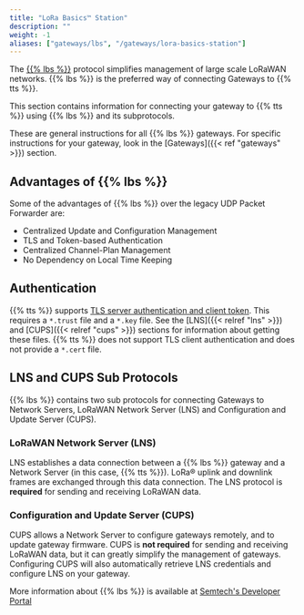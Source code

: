 ```yaml
---
title: "LoRa Basics™ Station"
description: ""
weight: -1
aliases: ["gateways/lbs", "/gateways/lora-basics-station"]
---
```


The [{{% lbs %}}](https://lora-developers.semtech.com/resources/tools/lora-basics/lora-basics-for-gateways/) protocol simplifies management of large scale LoRaWAN networks. {{% lbs %}} is the preferred way of connecting Gateways to {{% tts %}}.

This section contains information for connecting your gateway to {{% tts %}} using {{% lbs %}} and its subprotocols.

<!--more-->

These are general instructions for all {{% lbs %}} gateways. For specific instructions for your gateway, look in the [Gateways]({{< ref "gateways" >}}) section.

## Advantages of {{% lbs %}}

Some of the advantages of {{% lbs %}} over the legacy UDP Packet Forwarder are:

- Centralized Update and Configuration Management
- TLS and Token-based Authentication
- Centralized Channel-Plan Management
- No Dependency on Local Time Keeping

## Authentication

{{% tts %}} supports [TLS server authentication and client token](https://lora-developers.semtech.com/build/software/lora-basics/lora-basics-for-gateways/?url=authmodes.html). This requires a `*.trust` file and a `*.key` file. See the [LNS]({{< relref "lns" >}}) and [CUPS]({{< relref "cups" >}}) sections for information about getting these files. {{% tts %}} does not support TLS client authentication and does not provide a `*.cert` file.

## LNS and CUPS Sub Protocols

{{% lbs %}} contains two sub protocols for connecting Gateways to Network Servers, LoRaWAN Network Server (LNS) and Configuration and Update Server (CUPS).

### LoRaWAN Network Server (LNS)

LNS establishes a data connection between a {{% lbs %}} gateway and a Network Server (in this case, {{% tts %}}). LoRa® uplink and downlink frames are exchanged through this data connection. The LNS protocol is **required** for sending and receiving LoRaWAN data.

### Configuration and Update Server (CUPS)

CUPS allows a Network Server to configure gateways remotely, and to update gateway firmware. CUPS is **not required** for sending and receiving LoRaWAN data, but it can greatly simplify the management of gateways. Configuring CUPS will also automatically retrieve LNS credentials and configure LNS on your gateway.

More information about {{% lbs %}} is available at [Semtech's Developer Portal](https://lora-developers.semtech.com/resources/tools/lora-basics/lora-basics-for-gateways/)
